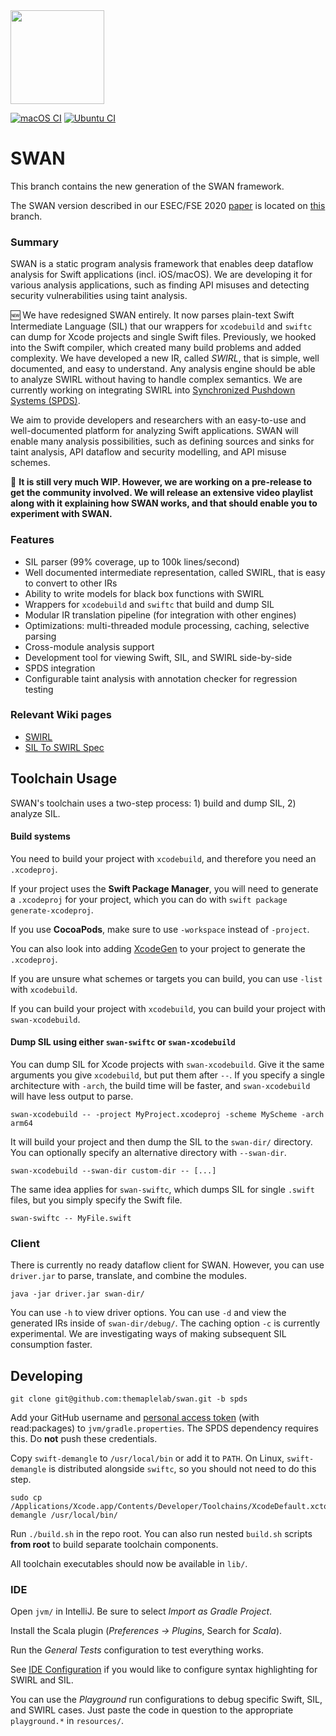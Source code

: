 <img src="https://karimali.ca/resources/images/projects/swan.png" width="150">

[![macOS CI](https://github.com/themaplelab/swan/actions/workflows/macOS.yml/badge.svg)](https://github.com/themaplelab/swan/actions/workflows/macOS.yml) [![Ubuntu CI](https://github.com/themaplelab/swan/actions/workflows/ubuntu.yml/badge.svg)](https://github.com/themaplelab/swan/actions/workflows/ubuntu.yml)

# SWAN

This branch contains the new generation of the SWAN framework.

The SWAN version described in our ESEC/FSE 2020 [paper](https://karimali.ca/resources/papers/swan.pdf) is located on [this](https://github.com/themaplelab/swan/tree/2020) branch.

###  Summary

SWAN is a static program analysis framework that enables deep dataflow analysis for Swift applications (incl. iOS/macOS). We are developing it for various analysis applications, such as finding API misuses and detecting security vulnerabilities using taint analysis.

:new: We have redesigned SWAN entirely. It now parses plain-text Swift Intermediate Language (SIL) that our wrappers for `xcodebuild` and `swiftc` can dump for Xcode projects and single Swift files. Previously, we hooked into the Swift compiler, which created many build problems and added complexity. We have developed a new IR, called *SWIRL*, that is simple, well documented, and easy to understand. Any analysis engine should be able to analyze SWIRL without having to handle complex semantics. We are currently working on integrating SWIRL into [Synchronized Pushdown Systems (SPDS)](https://github.com/CodeShield-Security/SPDS).

We aim to provide developers and researchers with an easy-to-use and well-documented platform for analyzing Swift applications. SWAN will enable many analysis possibilities, such as defining sources and sinks for taint analysis, API dataflow and security modelling, and API misuse schemes.

:construction: **It is still very much WIP. However, we are working on a pre-release to get the community involved. We will release an extensive video playlist along with it explaining how SWAN works, and that should enable you to experiment with SWAN.**

### Features

- SIL parser (99% coverage, up to 100k lines/second)
- Well documented intermediate representation, called SWIRL, that is easy to convert to other IRs
- Ability to write models for black box functions with SWIRL
- Wrappers for `xcodebuild` and `swiftc` that build and dump SIL
- Modular IR translation pipeline (for integration with other engines)
- Optimizations: multi-threaded module processing, caching, selective parsing
- Cross-module analysis support
- Development tool for viewing Swift, SIL, and SWIRL side-by-side
- SPDS integration
- Configurable taint analysis with annotation checker for regression testing

### Relevant Wiki pages

- [SWIRL](https://github.com/themaplelab/swan/wiki/SWIRL)
- [SIL To SWIRL Spec](https://github.com/themaplelab/swan/wiki/SIL-To-SWIRL-Spec)

## Toolchain Usage

SWAN's toolchain uses a two-step process: 1) build and dump SIL, 2) analyze SIL.

#### Build systems

You need to build your project with `xcodebuild`, and therefore you need an `.xcodeproj`.

If your project uses the **Swift Package Manager**, you will need to generate a `.xcodeproj` for your project, which you can do with `swift package generate-xcodeproj`.

If you use **CocoaPods**, make sure to use `-workspace` instead of `-project`. 

You can also look into adding [XcodeGen](https://github.com/yonaskolb/XcodeGen) to your project to generate the `.xcodeproj`.

If you are unsure what schemes or targets you can build, you can use `-list` with `xcodebuild`.

If you can build your project with `xcodebuild`, you can build your project with `swan-xcodebuild`.

#### Dump SIL using either `swan-swiftc` or `swan-xcodebuild`

You can dump SIL for Xcode projects with `swan-xcodebuild`. Give it the same arguments you give `xcodebuild`, but put them after `--`. If you specify a single architecture with `-arch`, the build time will be faster, and `swan-xcodebuild` will have less output to parse.

```
swan-xcodebuild -- -project MyProject.xcodeproj -scheme MyScheme -arch arm64
```

It will build your project and then dump the SIL to the `swan-dir/` directory. You can optionally specify an alternative directory with `--swan-dir`.

```
swan-xcodebuild --swan-dir custom-dir -- [...]
```

The same idea applies for `swan-swiftc`, which dumps SIL for single `.swift` files, but you simply specify the Swift file.

```
swan-swiftc -- MyFile.swift
```

### Client

There is currently no ready dataflow client for SWAN. However, you can use `driver.jar` to parse, translate, and combine the modules.

```
java -jar driver.jar swan-dir/
```

You can use `-h` to view driver options. You can use `-d` and view the generated IRs inside of `swan-dir/debug/`. The caching option `-c` is currently experimental. We are investigating ways of making subsequent SIL consumption faster.

## Developing

```
git clone git@github.com:themaplelab/swan.git -b spds
```

Add your GitHub username and [personal access token](https://docs.github.com/en/github/authenticating-to-github/creating-a-personal-access-token) (with read:packages) to `jvm/gradle.properties`. The SPDS dependency requires this. Do **not** push these credentials.

Copy `swift-demangle` to `/usr/local/bin` or add it to `PATH`. On Linux, `swift-demangle` is distributed alongside `swiftc`, so you should not need to do this step.

```
sudo cp /Applications/Xcode.app/Contents/Developer/Toolchains/XcodeDefault.xctoolchain/usr/bin/swift-demangle /usr/local/bin/
```


Run `./build.sh` in the repo root. You can also run nested `build.sh` scripts **from root** to build separate toolchain components.

All toolchain executables should now be available in `lib/`.

### IDE

Open `jvm/` in IntelliJ. Be sure to select *Import as Gradle Project*.

Install the Scala plugin (*Preferences -> Plugins*, Search for *Scala*).

Run the *General Tests* configuration to test everything works.

See [IDE Configuration](https://github.com/themaplelab/swan/wiki/IDE-Configuration) if you would like to configure syntax highlighting for SWIRL and SIL.

You can use the *Playground* run configurations to debug specific Swift, SIL, and SWIRL cases. Just paste the code in question to the appropriate `playground.*` in `resources/`.
